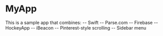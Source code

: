 # MyApp

This is a sample app that combines:
--  Swift
--  Parse.com
--  Firebase
--  HockeyApp
--  iBeacon
--  Pinterest-style scrolling
--  Sidebar menu
